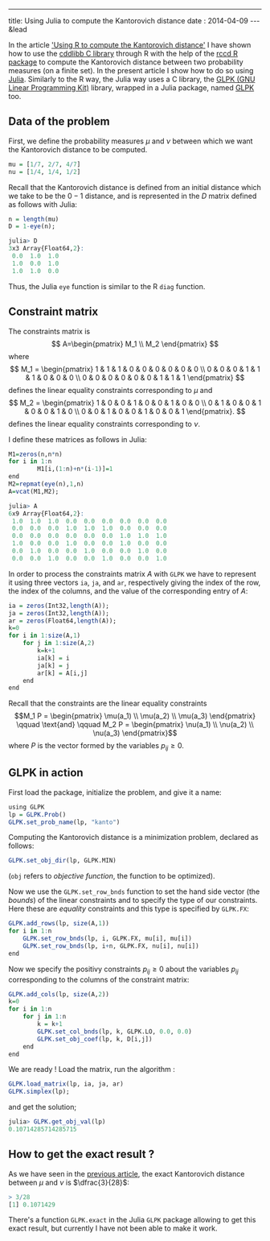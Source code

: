 ---
title: Using Julia to compute the Kantorovich distance
date : 2014-04-09
--- &lead





 In the article ['Using R to compute the Kantorovich distance'](http://stla.github.io/stlapblog/posts/KantorovichWithR.html) I have shown how to use the [cddlibb C library](http://web.mit.edu/sage/export/tmp/cddlib-094b/doc/cddlibman.pdf) through R with the help of the [rccd R package](http://cran.r-project.org/web/packages/rcdd/vignettes/vinny.pdf) to compute the Kantorovich distance between two probability measures (on a finite set). In the present article I show how to do so using [Julia](http://julialang.org/). 
 Similarly to the R way, the Julia way uses a C library, the [GLPK (GNU Linear Programming Kit)](http://www.gnu.org/software/glpk/) library, wrapped in a Julia package, named [GLPK](http://docs.julialang.org/en/release-0.1/stdlib/glpk/) too. 
 

## Data of the problem

First, we define the probability measures $\mu$ and $\nu$ between which we want the Kantorovich distance to be computed.


```r
mu = [1/7, 2/7, 4/7]
nu = [1/4, 1/4, 1/2]
```


Recall that the Kantorovich distance is defined from an initial distance which we take to be the $0-1$ distance, and is represented in the $D$ matrix defined as follows with Julia:


```r
n = length(mu)
D = 1-eye(n);
```



```r
julia> D
3x3 Array{Float64,2}:
 0.0  1.0  1.0
 1.0  0.0  1.0
 1.0  1.0  0.0
```


Thus, the Julia `eye` function is similar to the R `diag` function. 

## Constraint matrix

The constraints matrix is 
$$
A=\begin{pmatrix} M_1 \\ M_2 \end{pmatrix} 
$$
where 
$$ M_1 = \begin{pmatrix}
1 & 1 & 1 & 0 & 0 & 0 & 0 & 0 & 0 \\
 0 & 0 & 0 & 1 & 1 & 1  & 0 & 0 & 0 \\
 0 & 0 & 0 & 0 & 0 & 0 & 1 & 1 & 1  
\end{pmatrix} $$
defines the linear equality constraints corresponding to $\mu$ 
and 
$$ M_2 = \begin{pmatrix}
1 & 0 & 0 & 1 & 0 & 0 & 1 & 0 & 0 \\
 0 & 1 & 0 & 0 & 1 & 0  & 0 & 1 & 0 \\
 0 & 0 & 1 & 0 & 0 & 1 & 0 & 0 & 1  
\end{pmatrix}. $$
defines the linear equality constraints corresponding to $\nu$. 

I define these matrices as follows in Julia:


```r
M1=zeros(n,n*n)
for i in 1:n
        M1[i,(1:n)+n*(i-1)]=1
end
M2=repmat(eye(n),1,n)
A=vcat(M1,M2);
```



```r
julia> A
6x9 Array{Float64,2}:
 1.0  1.0  1.0  0.0  0.0  0.0  0.0  0.0  0.0
 0.0  0.0  0.0  1.0  1.0  1.0  0.0  0.0  0.0
 0.0  0.0  0.0  0.0  0.0  0.0  1.0  1.0  1.0
 1.0  0.0  0.0  1.0  0.0  0.0  1.0  0.0  0.0
 0.0  1.0  0.0  0.0  1.0  0.0  0.0  1.0  0.0
 0.0  0.0  1.0  0.0  0.0  1.0  0.0  0.0  1.0
```


In order to process the constraints matrix $A$ with `GLPK` we have to represent it using three vectors `ia`, `ja`, and `ar`, respectively giving the index of the row, the index of the columns, and the value of the corresponding entry of $A$:


```r
ia = zeros(Int32,length(A));
ja = zeros(Int32,length(A));
ar = zeros(Float64,length(A));
k=0
for i in 1:size(A,1)
    for j in 1:size(A,2)
        k=k+1
        ia[k] = i
        ja[k] = j
        ar[k] = A[i,j]
    end
end
```


Recall that the constraints are the linear equality constraints 
$$M_1 P = \begin{pmatrix} \mu(a_1) \\ \mu(a_2) \\ \mu(a_3) \end{pmatrix} 
\qquad \text{and} \qquad 
M_2 P = \begin{pmatrix} \nu(a_1) \\ \nu(a_2) \\ \nu(a_3) \end{pmatrix}$$ 
where $P$ is the vector formed by the variables $p_{ij} \geq 0$.

## GLPK in action 

First load the package, initialize the problem, and give it a name:


```r
using GLPK 
lp = GLPK.Prob()
GLPK.set_prob_name(lp, "kanto")
```


Computing the Kantorovich distance is a minimization problem, declared as follows:


```r
GLPK.set_obj_dir(lp, GLPK.MIN)
```


(`obj` refers to *objective function*, the function to be optimized).

Now we use the `GLPK.set_row_bnds` function to  set the hand side vector (the *bounds*) 
of the linear constraints and to specify the type of 
our constraints. Here these are *equality* constraints and this type is specified by `GLPK.FX`:


```r
GLPK.add_rows(lp, size(A,1))
for i in 1:n
    GLPK.set_row_bnds(lp, i, GLPK.FX, mu[i], mu[i])
    GLPK.set_row_bnds(lp, i+n, GLPK.FX, nu[i], nu[i])
end
```


Now we specify the positivy constraints $p_{ij} \geq 0$ about the variables $p_{ij}$ corresponding to the columns of the constraint matrix:


```r
GLPK.add_cols(lp, size(A,2))
k=0
for i in 1:n
    for j in 1:n
        k = k+1
        GLPK.set_col_bnds(lp, k, GLPK.LO, 0.0, 0.0)
        GLPK.set_obj_coef(lp, k, D[i,j])
    end
end
```


We are ready ! Load the matrix, run the algorithm :


```r
GLPK.load_matrix(lp, ia, ja, ar)
GLPK.simplex(lp);
```


and get the solution; 


```r
julia> GLPK.get_obj_val(lp)
0.10714285714285715
```



## How to get the exact result ?

As we have seen in the [previous article](http://stla.github.io/stlapblog/posts/KantorovichWithR.html), the exact Kantorovich distance between $\mu$ and $\nu$ is $\dfrac{3}{28}$:


```r
> 3/28
[1] 0.1071429
```


There's a function `GLPK.exact` in the Julia `GLPK` package allowing to get this exact result, but currently I have not been able to make it work. 

